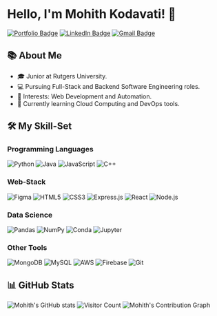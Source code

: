 # Hello, I'm Mohith Kodavati! 👋

[![Portfolio Badge](https://img.shields.io/badge/💼-My%20Portfolio-orange)](https://mohithkodavati.vercel.app/)
[![LinkedIn Badge](https://img.shields.io/badge/-LinkedIn-blue?logo=linkedin&logoColor=white&style=for-the-badge)](https://www.linkedin.com/in/mohitkodavati/)
[![Gmail Badge](https://img.shields.io/badge/-Gmail-red?logo=gmail&logoColor=white&style=for-the-badge)](mailto:mohitkod178@gmail.com)

## 📚 About Me
- 🎓 Junior at Rutgers University.
- 💻 Pursuing Full-Stack and Backend Software Engineering roles.
- 🌟 Interests: Web Development and Automation.
- 🌱 Currently learning Cloud Computing and DevOps tools.

## 🛠️ My Skill-Set
### Programming Languages
![Python](https://img.icons8.com/color/48/000000/python.png)
![Java](https://img.icons8.com/color/48/000000/java-coffee-cup-logo.png)
![JavaScript](https://img.icons8.com/color/48/000000/javascript--v1.png)
![C++](https://img.icons8.com/color/48/000000/c-plus-plus-logo.png)

### Web-Stack
![Figma](https://img.icons8.com/color/48/000000/figma--v1.png)
![HTML5](https://img.icons8.com/color/48/000000/html-5--v1.png)
![CSS3](https://img.icons8.com/color/48/000000/css3.png)
![Express.js](https://img.icons8.com/color/48/000000/expressjs.png)
![React](https://img.icons8.com/color/48/000000/react-native.png)
![Node.js](https://img.icons8.com/color/48/000000/nodejs.png)

### Data Science
![Pandas](https://img.icons8.com/color/48/000000/pandas.png)
![NumPy](https://img.icons8.com/color/48/000000/numpy.png)
![Conda](https://img.icons8.com/color/48/000000/anaconda.png)
![Jupyter](https://img.icons8.com/color/48/000000/jupyter.png)

### Other Tools
![MongoDB](https://img.icons8.com/color/48/000000/mongodb.png)
![MySQL](https://img.icons8.com/color/48/000000/mysql-logo.png)
![AWS](https://img.icons8.com/color/48/000000/amazon-web-services.png)
![Firebase](https://img.icons8.com/color/48/000000/firebase.png)
![Git](https://img.icons8.com/color/48/000000/git.png)

## 📊 GitHub Stats
![Mohith's GitHub stats](https://github-readme-stats.vercel.app/api?username=mohith174&show_icons=true&theme=dark)
![Visitor Count](https://visitor-badge.laobi.icu/badge?page_id=mohith174.mohith174)
![Mohith's Contribution Graph](https://activity-graph.herokuapp.com/graph?username=mohith174&theme=github)

